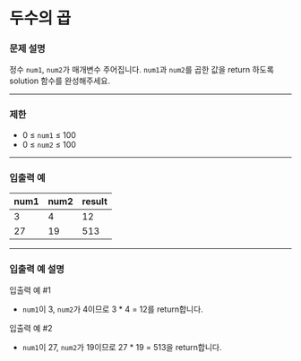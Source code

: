 # 두수의 곱

### **문제 설명**

정수 `num1`, `num2`가 매개변수 주어집니다. `num1`과 `num2`를 곱한 값을 return 하도록 solution 함수를 완성해주세요.

---

### **제한**

- 0 ≤ `num1` ≤ 100
- 0 ≤ `num2` ≤ 100

---

### **입출력 예**

| num1 | num2 | result |
| ---- | ---- | ------ |
| 3    | 4    | 12     |
| 27   | 19   | 513    |

---

### **입출력 예 설명**

입출력 예 #1

- `num1`이 3, `num2`가 4이므로 3 \* 4 = 12를 return합니다.

입출력 예 #2

- `num1`이 27, `num2`가 19이므로 27 \* 19 = 513을 return합니다.
